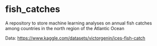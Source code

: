 # fish_catches
A repository to store machine learning analyses on annual fish catches among countries in the north region of the Atlantic Ocean

Data: https://www.kaggle.com/datasets/victorgenin/ices-fish-catch
